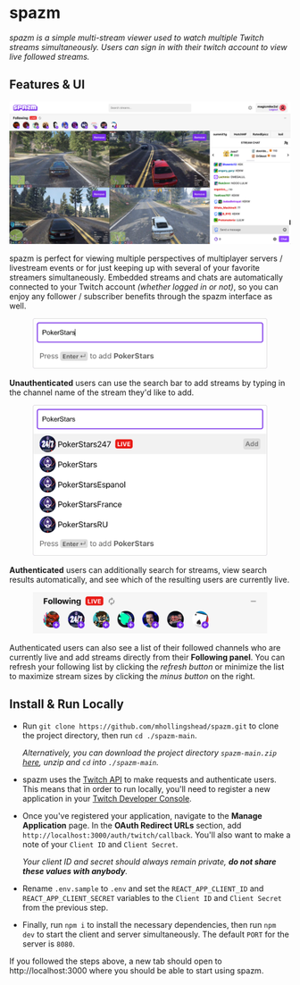 
# spazm

*spazm is a simple multi-stream viewer used to watch multiple Twitch streams simultaneously. Users can sign in with their twitch account to view live followed streams.*
  

## Features & UI

![UI](./public/spazm-ui.png)

spazm is perfect for viewing multiple perspectives of multiplayer servers / livestream events or for just keeping up with several of your favorite streamers simultaneously.  Embedded streams and chats are automatically connected to your Twitch account *(whether logged in or not)*, so you can enjoy any follower / subscriber benefits through the spazm interface as well. 

<div align="center"><img src="./public/spazm-ui-search-noauth.png" width="420" /></div>   

**Unauthenticated** users can use the search bar to add streams by typing in the channel name of the stream they'd like to add. 

<div align="center"><img src="./public/spazm-ui-search-auth.png" width="420" /></div>   

**Authenticated** users can additionally search for streams, view search results automatically, and see which of the resulting users are currently live. 

<div align="center"><img src="./public/spazm-ui-following.png" width="420" /></div>   

Authenticated users can also see a list of their followed channels who are currently live and add streams directly from their **Following panel**. You can refresh your following list by clicking the *refresh button* or minimize the list to maximize stream sizes by clicking the *minus button* on the right.

## Install & Run Locally

* Run `git clone https://github.com/mhollingshead/spazm.git` to clone the project directory, then run `cd ./spazm-main`. 

  *Alternatively, you can download the project directory `spazm-main.zip`  [here](https://github.com/mhollingshead/spazm/archive/refs/heads/main.zip), unzip and `cd` into `./spazm-main`.*

* spazm uses the [Twitch API](https://dev.twitch.tv/docs/api) to make requests and authenticate users. This means that in order to run locally, you'll need to register a new application in your [Twitch Developer Console](https://dev.twitch.tv/). 

* Once you've registered your application, navigate to the **Manage Application** page. In the **OAuth Redirect URLs** section, add `http://localhost:3000/auth/twitch/callback`. You'll also want to make a note of your `Client ID` and `Client Secret`. 

	*Your client ID and secret should always remain private, **do not share these values with anybody**.*

* Rename `.env.sample` to `.env` and set the `REACT_APP_CLIENT_ID` and `REACT_APP_CLIENT_SECRET` variables to the `Client ID` and `Client Secret` from the previous step.

* Finally, run `npm i` to install the necessary dependencies, then run `npm dev` to start the client and server simultaneously. The default `PORT` for the server is `8080`.

If you followed the steps above, a new tab should open to http://localhost:3000 where you should be able to start using spazm.